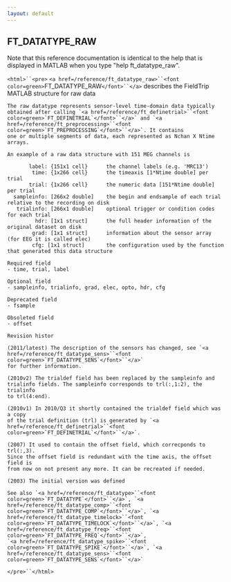 ```yaml
---
layout: default
---
```


##  FT_DATATYPE_RAW

Note that this reference documentation is identical to the help that is displayed in MATLAB when you type "help ft_datatype_raw".

`<html>``<pre>`
    `<a href=/reference/ft_datatype_raw>``<font color=green>`FT_DATATYPE_RAW`</font>``</a>` describes the FieldTrip MATLAB structure for raw data
 
    The raw datatype represents sensor-level time-domain data typically
    obtained after calling `<a href=/reference/ft_definetrial>``<font color=green>`FT_DEFINETRIAL`</font>``</a>` and `<a href=/reference/ft_preprocessing>``<font color=green>`FT_PREPROCESSING`</font>``</a>`. It contains
    one or multiple segments of data, each represented as Nchan X Ntime
    arrays.
 
    An example of a raw data structure with 151 MEG channels is
 
           label: {151x1 cell}      the channel labels (e.g. 'MRC13')
            time: {1x266 cell}      the timeaxis [1*Ntime double] per trial
           trial: {1x266 cell}      the numeric data [151*Ntime double] per trial
      sampleinfo: [266x2 double]    the begin and endsample of each trial relative to the recording on disk
       trialinfo: [266x1 double]    optional trigger or condition codes for each trial
             hdr: [1x1 struct]      the full header information of the original dataset on disk
            grad: [1x1 struct]      information about the sensor array (for EEG it is called elec)
            cfg: [1x1 struct]       the configuration used by the function that generated this data structure
 
    Required field
    - time, trial, label
 
    Optional field
    - sampleinfo, trialinfo, grad, elec, opto, hdr, cfg
 
    Deprecated field
    - fsample
 
    Obsoleted field
    - offset
 
    Revision histor
 
    (2011/latest) The description of the sensors has changed, see `<a href=/reference/ft_datatype_sens>``<font color=green>`FT_DATATYPE_SENS`</font>``</a>`
    for further information.
 
    (2010v2) The trialdef field has been replaced by the sampleinfo and
    trialinfo fields. The sampleinfo corresponds to trl(:,1:2), the trialinfo
    to trl(4:end).
 
    (2010v1) In 2010/Q3 it shortly contained the trialdef field which was a copy
    of the trial definition (trl) is generated by `<a href=/reference/ft_definetrial>``<font color=green>`FT_DEFINETRIAL`</font>``</a>`.
 
    (2007) It used to contain the offset field, which correcponds to trl(:,3).
    Since the offset field is redundant with the time axis, the offset field is
    from now on not present any more. It can be recreated if needed.
 
    (2003) The initial version was defined
 
    See also `<a href=/reference/ft_datatype>``<font color=green>`FT_DATATYPE`</font>``</a>`, `<a href=/reference/ft_datatype_comp>``<font color=green>`FT_DATATYPE_COMP`</font>``</a>`, `<a href=/reference/ft_datatype_timelock>``<font color=green>`FT_DATATYPE_TIMELOCK`</font>``</a>`, `<a href=/reference/ft_datatype_freq>``<font color=green>`FT_DATATYPE_FREQ`</font>``</a>`,
    `<a href=/reference/ft_datatype_spike>``<font color=green>`FT_DATATYPE_SPIKE`</font>``</a>`, `<a href=/reference/ft_datatype_sens>``<font color=green>`FT_DATATYPE_SENS`</font>``</a>`
`</pre>``</html>`


